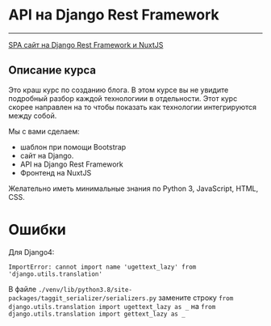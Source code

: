 # API на Django Rest Framework
____
[SPA сайт на Django Rest Framework и NuxtJS](https://stepik.org/course/82067/info)

## Описание курса

Это краш курс по созданию блога. В этом курсе вы не увидите подробный разбор каждой технологиии в отдельности. Этот курс скорее направлен на то чтобы показать как технологии интегрируются между собой.

Мы с вами сделаем:

* шаблон при помощи Bootstrap
* сайт на Django.
* API на Django Rest Framework
* Фронтенд на NuxtJS

Желательно иметь минимальные знания по Python 3, JavaScript, HTML, CSS.

# Ошибки

Для Django4:

`ImportError: cannot import name 'ugettext_lazy' from 'django.utils.translation'`

В файле `./venv/lib/python3.8/site-packages/taggit_serializer/serializers.py` замените строку `from django.utils.translation import ugettext_lazy as _` на `from django.utils.translation import gettext_lazy as _`
